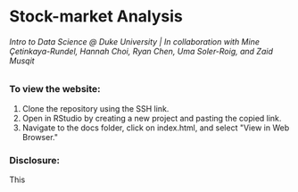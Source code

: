 # Stock-market Analysis
###### Intro to Data Science @ Duke University | In collaboration with Mine Çetinkaya-Rundel, Hannah Choi, Ryan Chen, Uma Soler-Roig, and Zaid Musqit

### To view the website: 
1. Clone the repository using the SSH link.
2. Open in RStudio by creating a new project and pasting the copied link.
3. Navigate to the docs folder, click on index.html, and select "View in Web Browser."

### Disclosure: 
This
